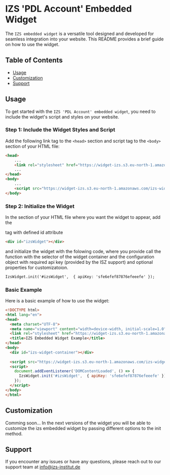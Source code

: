 # IZS 'PDL Account' Embedded Widget

The `IZS embedded widget` is a versatile tool designed and developed for seamless integration into your website. This README provides a brief guide on how to use the widget.

## Table of Contents

- [Usage](#usage)
- [Customization](#customization)
- [Support](#support)

## Usage

To get started with the `IZS 'PDL Account' embedded widget`, you need to include the widget's script and styles on your website.

### Step 1: Include the Widget Styles and Script

Add the following link tag to the `<head>` section and script tag to the `<body>` section of your HTML file:

```html
<head>
    ...
    <link rel="stylesheet" href="https://widget-izs.s3.eu-north-1.amazonaws.com/izs-style.css">
    ...
</head>
<body>
    ...
    <script src="https://widget-izs.s3.eu-north-1.amazonaws.com/izs-widget.umd.js"></script>
</body>
```

### Step 2: Initialize the Widget

In the <body> section of your HTML file where you want the widget to appear, add the <div> tag with defined id attribute 

```html
<div id="izsWidget"></div>
```

and initialize the widget with the folowing code, where you provide call the function with the selector of the widget container and the configuration object with required api key (provided by the ISZ support) and optional properties for customizatoion.

```html
IzsWidget.init('#izsWidget',  { apiKey: 'sfe6efef87876efeeefe' });
```

### Basic Example

Here is a basic example of how to use the widget:

```html
<!DOCTYPE html>
<html lang="en">
<head>
  <meta charset="UTF-8">
  <meta name="viewport" content="width=device-width, initial-scale=1.0">
  <link rel="stylesheet" href="https://widget-izs.s3.eu-north-1.amazonaws.com/izs-style.css">
  <title>IZS Embedded Widget Example</title>
</head>
<body>
  <div id="izs-widget-container"></div>
  
  <script src="https://widget-izs.s3.eu-north-1.amazonaws.com/izs-widget.umd.js"></script>
  <script>
    document.addEventListener('DOMContentLoaded', () => {
      IzsWidget.init('#izsWidget',  { apiKey: 'sfe6efef87876efeeefe' });
    });
  </script>
</body>
</html>
```

## Customization

Comming soon... In the next versions of the widget you will be able to customize the izs embedded widget by passing different options to the init method.

## Support

If you encounter any issues or have any questions, please reach out to our support team at info@izs-institut.de
